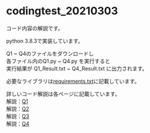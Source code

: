 # codingtest_20210303

コード内容の解説です。  

python 3.8.3で実装しています。  

Q1 ~ Q4のファイルをダウンロードし  
各ファイル内のQ1.py ~ Q4.py を実行すると  
実行結果が Q1_Result.txt ~ Q4_Result.txt に出力されます。  

必要なライブラリは[requirements.txt](https://github.com/emm93892/codingtest_20210303/blob/main/requirements.txt)に記載しています。  

詳しいコード解説は各ページに記載しています。  
解説：[Q1](https://github.com/emm93892/codingtest_20210303/blob/main/readme/Q1.md)  
解説：[Q2](https://github.com/emm93892/codingtest_20210303/blob/main/readme/Q2.md)  
解説：[Q3](https://github.com/emm93892/codingtest_20210303/blob/main/readme/Q3.md)  
解説：[Q4](https://github.com/emm93892/codingtest_20210303/blob/main/readme/Q4.md)  
 
